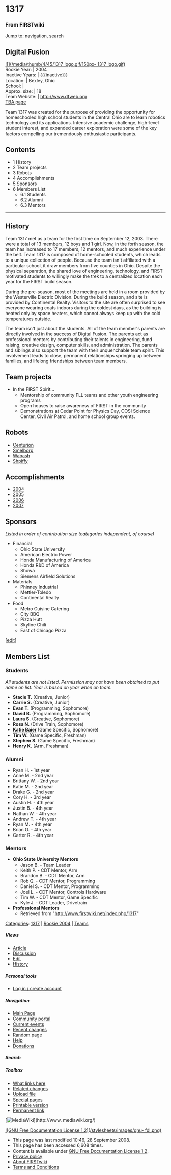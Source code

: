 # 1317

### From FIRSTwiki

Jump to: navigation, search

Digital Fusion  
---  
[![](/media/thumb/4/45/1317_logo.gif/150px-
1317_logo.gif)](/index.php/Image:1317_logo.gif "" )  
Rookie Year: | 2004  
Inactive Years: | {{{inactive}}}  
Location: | Bexley, Ohio  
School: |  
Approx. size: | 18  
Team Website: | <http://www.dfweb.org>  
[TBA page](http://www.thebluealliance.net/tbatv/team.php?team=1317
"http://www.thebluealliance.net/tbatv/team.php?team=1317" )  
  
  

  

Team 1317 was created for the purpose of providing the opportunity for
homeschooled high school students in the Central Ohio are to learn robotics
technology and its applications. Intensive academic challenge, high-level
student interest, and expanded career exploration were some of the key factors
compelling our tremendously enthusiastic participants.

  

## Contents

  * 1 History
  * 2 Team projects
  * 3 Robots
  * 4 Accomplishments
  * 5 Sponsors
  * 6 Members List
    * 6.1 Students
    * 6.2 Alumni
    * 6.3 Mentors  
---  
  

## History

Team 1317 met as a team for the first time on September 12, 2003. There were a
total of 13 members, 12 boys and 1 girl. Now, in the forth season, the team
has increased to 17 members, 12 mentors, and much experience under the belt.
Team 1317 is composed of home-schooled students, which leads to a unique
collection of people. Because the team isn't affiliated with a particular
school, it draw members from five counties in Ohio. Despite the physical
separation, the shared love of engineering, technology, and FIRST motivated
students to willingly make the trek to a centralized location each year for
the FIRST build season.

During the pre-season, most of the meetings are held in a room provided by the
Westerville Electric Division. During the build season, and site is provided
by Continental Realty. Visitors to the site are often surprised to see
everyone wearing coats indoors during the coldest days, as the building is
heated only by space heaters, which cannot always keep up with the cold
temperatures outside.

The team isn't just about the students. All of the team member's parents are
directly involved in the success of Digital Fusion. The parents act as
professional mentors by contributing their talents in engineering, fund
raising, creative design, computer skills, and administration. The parents and
siblings also support the team with their unquenchable team spirit. This
involvement leads to close, permanent relationships springing up between
families, and lifelong friendships between team members.


## Team projects

  * In the FIRST Spirit... 
    * Mentorship of community FLL teams and other youth engineering programs 
    * Open houses to raise awareness of FIRST in the community 
    * Demonstrations at Cedar Point for Physics Day, COSI Science Center, Civil Air Patrol, and home school group events. 


## Robots

  * [Centurion](/index.php/Centurion_%281317%29 "Centurion \(1317\)" )
  * [Smelborp](/index.php/Smelborp_%281317%29 "Smelborp \(1317\)" )
  * [Wabash](/index.php/Wabash_%281317%29 "Wabash \(1317\)" )
  * [Shpiffy](/index.php?title=Shpiffy_%281317%29&action=edit "Shpiffy \(1317\)" )


## Accomplishments

  * [2004](/index.php/1317_in_2004 "1317 in 2004" )
  * [2005](/index.php/1317_in_2005 "1317 in 2005" )
  * [2006](/index.php?title=1317_in_2006&action=edit "1317 in 2006" )
  * [2007](/index.php/1317_in_2007 "1317 in 2007" )


## Sponsors

_Listed in order of contribution size (categories independent, of course)_

  * Financial 
    * Ohio State University 
    * American Electric Power 
    * Honda Manufacturing of America 
    * Honda R&amp;D of America 
    * Showa 
    * Siemens Airfield Solutions 
  * Materials 
    * Phinney Industrial 
    * Mettler-Toledo 
    * Continental Realty 
  * Food 
    * Metro Cuisine Catering 
    * City BBQ 
    * Pizza Hutt 
    * Skyline Chili 
    * East of Chicago Pizza 

[[edit](/index.php?title=1317&action=edit&section=6 "Edit section: Members
List" )]

## Members List


### Students

_All students are not listed. Permission may not have been obtained to put
name on list._ _Year is based on year when on team._

  * **Stacie T.** (Creative, Junior) 
  * **Carrie S.** (Creative, Junior) 
  * **Evan T.** (Programming, Sophomore) 
  * **David B.** (Programming, Sophomore) 
  * **Laura S.** (Creative, Sophomore) 
  * **Rosa N.** (Drive Train, Sophomore) 
  * **[Katie Baier](/index.php/Katie_Baier "Katie Baier" )** (Game Specific, Sophomore) 
  * **Tim W.** (Game Specific, Freshman) 
  * **Stephen S.** (Game Specific, Freshman) 
  * **Henry K.** (Arm, Freshman) 


### Alumni

  * Ryan H. - 1st year 
  * Anne M. - 2nd year 
  * Brittany W. - 2nd year 
  * Katie M. - 2nd year 
  * Drake G. - 2nd year 
  * Cory H. - 3rd year 
  * Austin H. - 4th year 
  * Justin B. - 4th year 
  * Nathan W. - 4th year 
  * Andrew T. - 4th year 
  * Ryan M. - 4th year 
  * Brian O. - 4th year 
  * Carter R. - 4th year 


### Mentors

  * **Ohio State University Mentors**
    * Jason B. - Team Leader 
    * Keith P. - CDT Mentor, Arm 
    * Brandon B. - CDT Mentor, Arm 
    * Rob Q. - CDT Mentor, Programming 
    * Daniel S. - CDT Mentor, Programming 
    * Joel L. - CDT Mentor, Controls Hardware 
    * Tim W. - CDT Mentor, Game Specific 
    * Kyle J. - CDT Leader, Drivetrain 
  * **Professional Mentors**
    * Retrieved from "<http://www.firstwiki.net/index.php/1317>"

[Categories](/index.php?title=Special:Categories&article=1317
"Special:Categories" ): [1317](/index.php?title=Category:1317&action=edit
"Category:1317" ) | [Rookie 2004](/index.php/Category:Rookie_2004
"Category:Rookie 2004" ) | [Teams](/index.php/Category:Teams "Category:Teams"
)

##### Views

  * [Article](/index.php/1317)
  * [Discussion](/index.php/Talk:1317)
  * [Edit](/index.php?title=1317&action=edit)
  * [History](/index.php?title=1317&action=history)

##### Personal tools

  * [Log in / create account](/index.php?title=Special:Userlogin&returnto=1317)

[](/index.php/Main_Page "Main Page" )

##### Navigation

  * [Main Page](/index.php/Main_Page)
  * [Community portal](/index.php/FIRSTwiki:Community_portal)
  * [Current events](/index.php/Current_events)
  * [Recent changes](/index.php/Special:Recentchanges)
  * [Random page](/index.php/Special:Random)
  * [Help](/index.php/FIRSTwiki:Help)
  * [Donations](/index.php/FIRSTwiki:Site_support)

##### Search



##### Toolbox

  * [What links here](/index.php/Special:Whatlinkshere/1317)
  * [Related changes](/index.php/Special:Recentchangeslinked/1317)
  * [Upload file](/index.php/Special:Upload)
  * [Special pages](/index.php/Special:Specialpages)
  * [Printable version](/index.php?title=1317&printable=yes)
  * [Permanent link](/index.php?title=1317&oldid=69361)

[![MediaWiki](/skins/common/images/poweredby_mediawiki_88x31.png)](http://www.
mediawiki.org/)

[![GNU Free Documentation License 1.2](/stylesheets/images/gnu-
fdl.png)](http://www.gnu.org/copyleft/fdl.html)

  * This page was last modified 10:46, 28 September 2008.
  * This page has been accessed 6,608 times.
  * Content is available under [GNU Free Documentation License 1.2](http://www.gnu.org/copyleft/fdl.html "http://www.gnu.org/copyleft/fdl.html" ).
  * [Privacy policy](/index.php/FIRSTwiki:Privacy_policy "FIRSTwiki:Privacy policy" )
  * [About FIRSTwiki](/index.php/FIRSTwiki:About "FIRSTwiki:About" )
  * [Terms and Conditions](/index.php/FIRSTwiki:Terms_and_conditions "FIRSTwiki:Terms and conditions" )

